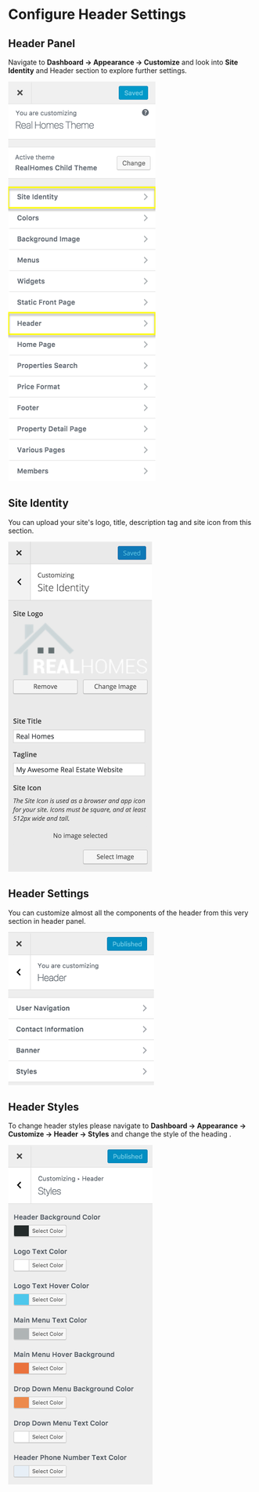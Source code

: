 # Configure Header Settings

## Header Panel

Navigate to **Dashboard → Appearance → Customize** and look into **Site Identity** and Header section to explore further settings.

![Configure Header Settings](images/home-setup/header-settings.png)

## Site Identity

You can upload your site's logo, title, description tag and site icon from this section.

![Site Identity](images/home-setup/site-identity.png)

## Header Settings

You can customize almost all the components of the header from this very section in header panel.

![Configure Header Settings](images/home-setup/header-panel-modern.png)

## Header Styles

To change header styles please navigate to **Dashboard → Appearance → Customize → Header → Styles** and change the style of the heading .

![Header Variation](images/home-setup/header-styles-modern.png)
